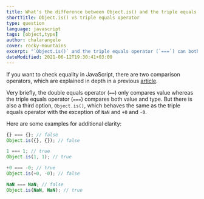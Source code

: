 ```yaml
---
title: What's the difference between Object.is() and the triple equals operator in JavaScript?
shortTitle: Object.is() vs triple equals operator
type: question
language: javascript
tags: [object,type]
author: chalarangelo
cover: rocky-mountains
excerpt: "`Object.is()` and the triple equals operator (`===`) can both be used for equality checking in JavaScript, but when should you use each one?"
dateModified: 2021-06-12T19:30:41+03:00
---
```


If you want to check equality in JavaScript, there are two comparison operators, which are explained in depth in a previous [article](/blog/s/javascript-equality).

Very briefly, the double equals operator (`==`) only compares value whereas the triple equals operator (`===`) compares both value and type. But there is also a third option, `Object.is()`, which behaves the same as the triple equals operator with the exception of `NaN` and `+0` and `-0`.

Here are some examples for additional clarity:

```js
{} === {}; // false
Object.is({}, {}); // false

1 === 1; // true
Object.is(1, 1); // true

+0 === -0; // true
Object.is(+0, -0); // false

NaN === NaN; // false
Object.is(NaN, NaN); // true
```
